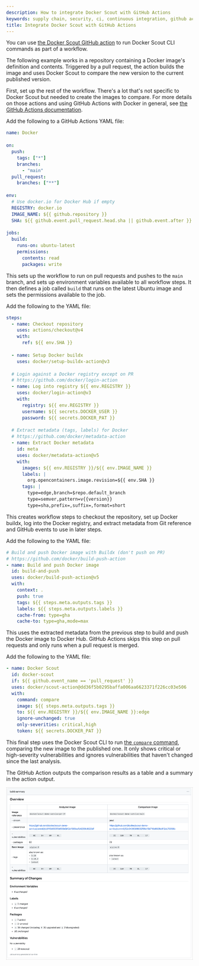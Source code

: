 ```yaml
---
description: How to integrate Docker Scout with GitHub Actions
keywords: supply chain, security, ci, continuous integration, github actions
title: Integrate Docker Scout with GitHub Actions
---
```


You can use [the Docker Scout GitHub action](https://github.com/docker/scout-action) to run Docker Scout CLI commands
as part of a workflow.

The following example works in a repository containing a Docker image's
definition and contents. Triggered by a pull request, the action builds the
image and uses Docker Scout to compare the new version to the current published
version.

First, set up the rest of the workflow. There's a lot that's not specific to
Docker Scout but needed to create the images to compare. For more details on
those actions and using GitHub Actions with Docker in general, see [the GitHub Actions documentation](../../../build/ci/github-actions/index.md).

Add the following to a GitHub Actions YAML file:


```yaml
name: Docker

on:
  push:
    tags: ["*"]
    branches:
      - "main"
  pull_request:
    branches: ["**"]

env:
  # Use docker.io for Docker Hub if empty
  REGISTRY: docker.io
  IMAGE_NAME: ${{ github.repository }}
  SHA: ${{ github.event.pull_request.head.sha || github.event.after }}

jobs:
  build:
    runs-on: ubuntu-latest
    permissions:
      contents: read
      packages: write
```


This sets up the workflow to run on pull requests and pushes to the `main`
branch, and sets up environment variables available to all workflow steps. It
then defines a job called `build` that runs on the latest Ubuntu image and sets
the permissions available to the job.

Add the following to the YAML file:


```yaml
steps:
  - name: Checkout repository
    uses: actions/checkout@v4
    with:
      ref: ${{ env.SHA }}

  - name: Setup Docker buildx
    uses: docker/setup-buildx-action@v3

  # Login against a Docker registry except on PR
  # https://github.com/docker/login-action
  - name: Log into registry ${{ env.REGISTRY }}
    uses: docker/login-action@v3
    with:
      registry: ${{ env.REGISTRY }}
      username: ${{ secrets.DOCKER_USER }}
      password: ${{ secrets.DOCKER_PAT }}

  # Extract metadata (tags, labels) for Docker
  # https://github.com/docker/metadata-action
  - name: Extract Docker metadata
    id: meta
    uses: docker/metadata-action@v5
    with:
      images: ${{ env.REGISTRY }}/${{ env.IMAGE_NAME }}
      labels: |
        org.opencontainers.image.revision=${{ env.SHA }}
      tags: |
        type=edge,branch=$repo.default_branch
        type=semver,pattern=v{{version}}
        type=sha,prefix=,suffix=,format=short
```


This creates workflow steps to checkout the repository, set up Docker buildx,
log into the Docker registry, and extract metadata from Git reference and GitHub
events to use in later steps.

Add the following to the YAML file:


```yaml
# Build and push Docker image with Buildx (don't push on PR)
# https://github.com/docker/build-push-action
- name: Build and push Docker image
  id: build-and-push
  uses: docker/build-push-action@v5
  with:
    context: .
    push: true
    tags: ${{ steps.meta.outputs.tags }}
    labels: ${{ steps.meta.outputs.labels }}
    cache-from: type=gha
    cache-to: type=gha,mode=max
```


This uses the extracted metadata from the previous step to build and push the
Docker image to Docker Hub. GitHub Actions skips this step on pull requests and
only runs when a pull request is merged.

Add the following to the YAML file:


```yaml
- name: Docker Scout
  id: docker-scout
  if: ${{ github.event_name == 'pull_request' }}
  uses: docker/scout-action@dd36f5b0295baffa006aa6623371f226cc03e506
  with:
    command: compare
    image: ${{ steps.meta.outputs.tags }}
    to: ${{ env.REGISTRY }}/${{ env.IMAGE_NAME }}:edge
    ignore-unchanged: true
    only-severities: critical,high
    token: ${{ secrets.DOCKER_PAT }}
```


This final step uses the Docker Scout CLI to run [the `compare` command](../../../engine/reference/commandline/scout_compare.md), comparing the new
image to the published one. It only shows critical or high-severity
vulnerabilities and ignores vulnerabilities that haven't changed since the last
analysis.

The GitHub Action outputs the comparison results as a table and a summary in the
action output.

![A screenshot showing the results of Docker Scout output in a GitHub Action](../../images/gha-output.png)
